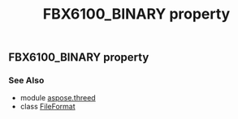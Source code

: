 ﻿---
title: FBX6100_BINARY property
second_title: Aspose.3D for Python via .NET API References
description: 
type: docs
weight: 150
url: /python-net/aspose.threed/fileformat/fbx6100_binary/
is_root: false
---

## FBX6100_BINARY property


### See Also
* module [aspose.threed](../../)
* class [FileFormat](/3d/python-net/aspose.threed/fileformat)
